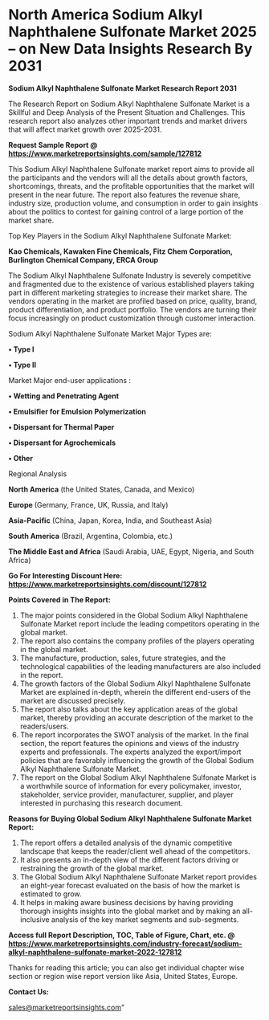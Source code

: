  # North America Sodium Alkyl Naphthalene Sulfonate Market 2025 – on New Data Insights Research By 2031

<strong>Sodium Alkyl Naphthalene Sulfonate Market Research Report 2031</strong>

The Research Report on Sodium Alkyl Naphthalene Sulfonate Market is a Skillful and Deep Analysis of the Present Situation and Challenges. This research report also analyzes other important trends and market drivers that will affect market growth over 2025-2031.

<strong>Request Sample Report @ <a href=https://www.marketreportsinsights.com/sample/127812>https://www.marketreportsinsights.com/sample/127812</a></strong>

This Sodium Alkyl Naphthalene Sulfonate market report aims to provide all the participants and the vendors will all the details about growth factors, shortcomings, threats, and the profitable opportunities that the market will present in the near future. The report also features the revenue share, industry size, production volume, and consumption in order to gain insights about the politics to contest for gaining control of a large portion of the market share.

Top Key Players in the Sodium Alkyl Naphthalene Sulfonate Market:

<strong>Kao Chemicals, Kawaken Fine Chemicals, Fitz Chem Corporation, Burlington Chemical Company, ERCA Group</strong>

The Sodium Alkyl Naphthalene Sulfonate Industry is severely competitive and fragmented due to the existence of various established players taking part in different marketing strategies to increase their market share. The vendors operating in the market are profiled based on price, quality, brand, product differentiation, and product portfolio. The vendors are turning their focus increasingly on product customization through customer interaction.

Sodium Alkyl Naphthalene Sulfonate Market Major Types are:

<strong>• Type I

• Type II</strong>

Market Major end-user applications :

<strong>• Wetting and Penetrating Agent

• Emulsifier for Emulsion Polymerization

• Dispersant for Thermal Paper

• Dispersant for Agrochemicals

• Other</strong>

Regional Analysis

</u><strong><b>North America</b></strong> (the United States, Canada, and Mexico)

<strong><b>Europe </b></strong>(Germany, France, UK, Russia, and Italy)

<strong><b>Asia-Pacific</b></strong> (China, Japan, Korea, India, and Southeast Asia)

<strong><b>South America</b></strong> (Brazil, Argentina, Colombia, etc.)

<strong><b>The Middle East and Africa</b></strong> (Saudi Arabia, UAE, Egypt, Nigeria, and South Africa)

<strong>Go For Interesting Discount Here: <a href=https://www.marketreportsinsights.com/discount/127812>https://www.marketreportsinsights.com/discount/127812</a></strong>

<strong>Points Covered in The Report:</strong>
<ol>
  <li>The major points considered in the Global Sodium Alkyl Naphthalene Sulfonate Market report include the leading competitors operating in the global market.</li>
  <li>The report also contains the company profiles of the players operating in the global market.</li>
  <li>The manufacture, production, sales, future strategies, and the technological capabilities of the leading manufacturers are also included in the report.</li>
  <li>The growth factors of the Global Sodium Alkyl Naphthalene Sulfonate Market are explained in-depth, wherein the different end-users of the market are discussed precisely.</li>
  <li>The report also talks about the key application areas of the global market, thereby providing an accurate description of the market to the readers/users.</li>
  <li>The report incorporates the SWOT analysis of the market. In the final section, the report features the opinions and views of the industry experts and professionals. The experts analyzed the export/import policies that are favorably influencing the growth of the Global Sodium Alkyl Naphthalene Sulfonate Market.</li>
  <li>The report on the Global Sodium Alkyl Naphthalene Sulfonate Market is a worthwhile source of information for every policymaker, investor, stakeholder, service provider, manufacturer, supplier, and player interested in purchasing this research document.</li>
</ol>
<strong>Reasons for Buying Global Sodium Alkyl Naphthalene Sulfonate Market Report:</strong>

<ol>
  <li>The report offers a detailed analysis of the dynamic competitive landscape that keeps the reader/client well ahead of the competitors.</li>
  <li>It also presents an in-depth view of the different factors driving or restraining the growth of the global market.</li>
  <li>The Global Sodium Alkyl Naphthalene Sulfonate Market report provides an eight-year forecast evaluated on the basis of how the market is estimated to grow.</li>
  <li>It helps in making aware business decisions by having providing thorough insights insights into the global market and by making an all-inclusive analysis of the key market segments and sub-segments.</li>
</ol>
<strong>Access full Report Description, TOC, Table of Figure, Chart, etc. @ <a href=https://www.marketreportsinsights.com/industry-forecast/sodium-alkyl-naphthalene-sulfonate-market-2022-127812>https://www.marketreportsinsights.com/industry-forecast/sodium-alkyl-naphthalene-sulfonate-market-2022-127812</a></strong>


Thanks for reading this article; you can also get individual chapter wise section or region wise report version like Asia, United States, Europe.

<strong>Contact Us:</strong>

sales@marketreportsinsights.com"
